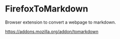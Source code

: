 # FirefoxToMarkdown

Browser extension to convert a webpage to markdown.

<https://addons.mozilla.org/addon/tomarkdown>
